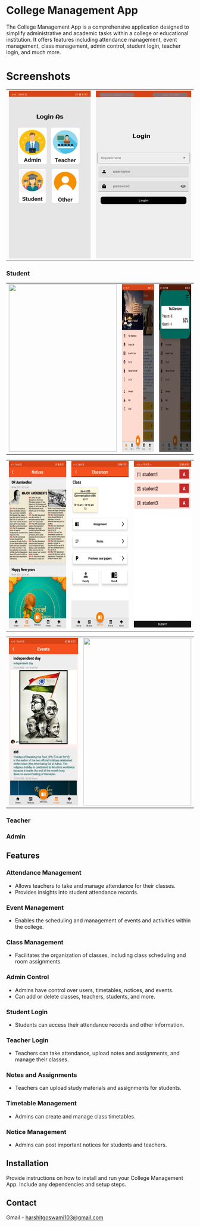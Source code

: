 # College Management App

The College Management App is a comprehensive application designed to simplify administrative and academic tasks within a college or educational institution. It offers features including attendance management, event management, class management, admin control, student login, teacher login, and much more.
# Screenshots
<table>
<tr>
<td><img src="Screenshots/Screenshot_loginAs.png" width="250" height="450"></td>
<td><img src="Screenshots/Screenshot_LoginScreen.png"  width="290" height="450"></td>
</tr>
</table>

### Student
<table>
<tr>
<td><img src="Screenshots/home.gif"  width="290" height="450">
<td><img src="Screenshots/Screenshot_navigationDrawer.png"  width="290" height="450">
<td><img src="Screenshots/Screenshot_student_attendance.png"  width="290" height="450"></td>
</tr>
</table>
<table>
<tr>
<td><img src="Screenshots/Screenshot_student_notice.png"  width="290" height="450"></td>
<td><img src="Screenshots/Screenshot_student_classRoom.png"  width="290" height="450"></td>
<td><img src="Screenshots/Screenshot_takeAttendance.png"  width="290" height="450"></td>
</tr>
</table>
<table>
<tr>
<td><img src="Screenshots/Screenshot_studentEvents.png"  width="290" height="450"></td>
<td><img src="Screenshots/about.gif"  width="290" height="450"></td>
</tr>
</table>

### Teacher

### Admin

## Features

### Attendance Management
- Allows teachers to take and manage attendance for their classes.
- Provides insights into student attendance records.

### Event Management
- Enables the scheduling and management of events and activities within the college.

### Class Management
- Facilitates the organization of classes, including class scheduling and room assignments.

### Admin Control
- Admins have control over users, timetables, notices, and events.
- Can add or delete classes, teachers, students, and more.

### Student Login
- Students can access their attendance records and other information.

### Teacher Login
- Teachers can take attendance, upload notes and assignments, and manage their classes.

### Notes and Assignments
- Teachers can upload study materials and assignments for students.

### Timetable Management
- Admins can create and manage class timetables.

### Notice Management
- Admins can post important notices for students and teachers.

## Installation

Provide instructions on how to install and run your College Management App. Include any dependencies and setup steps.

## Contact

Gmail - harshitgoswami103@gmail.com
